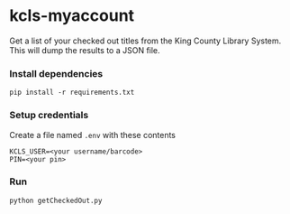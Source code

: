 # kcls-myaccount


Get a list of your checked out titles from the King County Library System.  This will dump the results to a JSON file.



### Install dependencies

    pip install -r requirements.txt
    
### Setup credentials

Create a file named `.env` with these contents

    KCLS_USER=<your username/barcode>
    PIN=<your pin>

### Run

    python getCheckedOut.py
    


